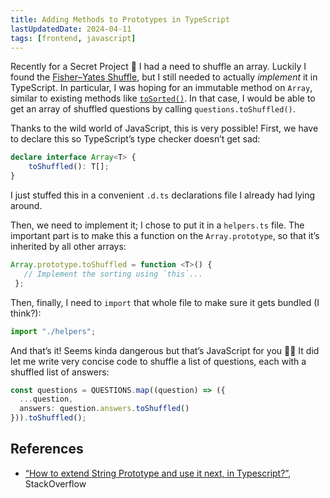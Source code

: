 ```yaml
---
title: Adding Methods to Prototypes in TypeScript
lastUpdatedDate: 2024-04-11
tags: [frontend, javascript]
---
```


Recently for a Secret Project 🤫 I had a need to shuffle an array. Luckily I found the [Fisher–Yates Shuffle](https://bost.ocks.org/mike/shuffle/), but I still needed to actually *implement* it in TypeScript. In particular, I was hoping for an immutable method on `Array`, similar to existing methods like [`toSorted()`](https://developer.mozilla.org/en-US/docs/Web/JavaScript/Reference/Global_Objects/Array/toSorted). In that case, I would be able to get an array of shuffled questions by calling `questions.toShuffled()`.

Thanks to the wild world of JavaScript, this is very possible! First, we have to declare this so TypeScript’s type checker doesn’t get sad:

```typescript
declare interface Array<T> {
    toShuffled(): T[];
}
```

I just stuffed this in a convenient `.d.ts` declarations file I already had lying around.

Then, we need to implement it; I chose to put it in a `helpers.ts` file. The important part is to make this a function on the `Array.prototype`, so that it’s inherited by all other arrays:

```typescript
Array.prototype.toShuffled = function <T>() {
   // Implement the sorting using `this`...
 };
```

Then, finally, I need to `import` that whole file to make sure it gets bundled (I think?):

```typescript
import "./helpers";
```

And that’s it! Seems kinda dangerous but that’s JavaScript for you 🤷‍♀️ It did let me write very concise code to shuffle a list of questions, each with a shuffled list of answers:

```typescript
const questions = QUESTIONS.map((question) => ({
  ...question,
  answers: question.answers.toShuffled()
})).toShuffled();
```

## References

- [“How to extend String Prototype and use it next, in Typescript?”](https://stackoverflow.com/questions/39877156/how-to-extend-string-prototype-and-use-it-next-in-typescript), StackOverflow